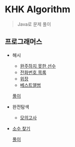 # KHK Algorithm

> Java로 문제 풀이

## 프로그래머스

* 해시

    * [완주하지 못한 선수](https://programmers.co.kr/learn/courses/30/lessons/42576)
    * [전화번호 목록](https://programmers.co.kr/learn/courses/30/lessons/42577)
    * [위장](https://programmers.co.kr/learn/courses/30/lessons/42578)
    * [베스트앨범](https://programmers.co.kr/learn/courses/30/lessons/42579)
    
    [풀이](https://github.com/JHLee0211/Algorithm/tree/khk/Hash)

* 완전탐색

    * [모의고사](https://programmers.co.kr/learn/courses/30/lessons/42840)
* [소수 찾기](https://programmers.co.kr/learn/courses/30/lessons/42839)
    
    [풀이](https://github.com/JHLee0211/Algorithm/tree/khk/BruteForce)
